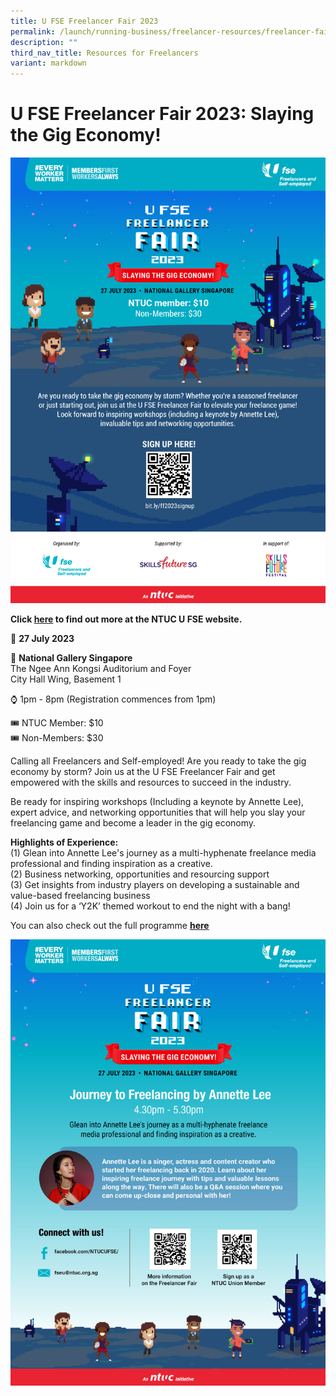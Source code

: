 ```yaml
---
title: U FSE Freelancer Fair 2023
permalink: /launch/running-business/freelancer-resources/freelancer-fair-2023/
description: ""
third_nav_title: Resources for Freelancers
variant: markdown
---
```

# U FSE Freelancer Fair 2023: Slaying the Gig Economy!
![NTUC Freelancer Fair Poster-1](/images/ntuc%20freelancer%20fair%20poster-1.jpg)

**Click [here](https://www.ufse.org.sg/news/U%20FSE%20Freelancer%20Fair%202023%20Slaying%20the%20Gig%20Economy%20/) to find out more at the NTUC U FSE website.**

📅&nbsp;**27 July 2023**

📍 **National Gallery Singapore**
<br>The Ngee Ann Kongsi Auditorium and Foyer<br>
City Hall Wing, Basement 1  

⌚ 1pm - 8pm (Registration commences from 1pm)  
  
🎟️ NTUC Member: $10 <br>
🎟️ Non-Members: $30

Calling all Freelancers and Self-employed! Are you ready to take the gig economy by storm? Join us at the U FSE Freelancer Fair and get empowered with the skills and resources to succeed in the industry.

Be ready for inspiring workshops (Including a keynote by Annette Lee), expert advice, and networking opportunities that will help you slay your freelancing game and become a leader in the gig economy. 
 
**Highlights of Experience:**  
(1) Glean into Annette Lee's journey as a multi-hyphenate freelance media professional and finding inspiration as a creative.&nbsp;  
(2) Business networking, opportunities and resourcing support&nbsp;  
(3) Get insights from industry players on developing a sustainable and value-based freelancing business&nbsp;  
(4) Join us for a ‘Y2K’ themed workout to end the night with a bang!

You can also check out the full programme [**here**](/files/Launch/ntuc%20freelancer%20fair%20programme.pdf)

![NTUC Freelancer Fair Poster-2](/images/ntuc%20freelancer%20fair%20poster-2.jpg)